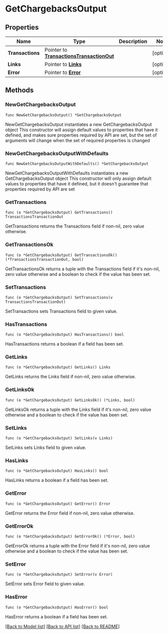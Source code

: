 # GetChargebacksOutput

## Properties

Name | Type | Description | Notes
------------ | ------------- | ------------- | -------------
**Transactions** | Pointer to [**TransactionsTransactionOut**](TransactionsTransactionOut.md) |  | [optional] 
**Links** | Pointer to [**Links**](Links.md) |  | [optional] 
**Error** | Pointer to [**Error**](Error.md) |  | [optional] 

## Methods

### NewGetChargebacksOutput

`func NewGetChargebacksOutput() *GetChargebacksOutput`

NewGetChargebacksOutput instantiates a new GetChargebacksOutput object
This constructor will assign default values to properties that have it defined,
and makes sure properties required by API are set, but the set of arguments
will change when the set of required properties is changed

### NewGetChargebacksOutputWithDefaults

`func NewGetChargebacksOutputWithDefaults() *GetChargebacksOutput`

NewGetChargebacksOutputWithDefaults instantiates a new GetChargebacksOutput object
This constructor will only assign default values to properties that have it defined,
but it doesn't guarantee that properties required by API are set

### GetTransactions

`func (o *GetChargebacksOutput) GetTransactions() TransactionsTransactionOut`

GetTransactions returns the Transactions field if non-nil, zero value otherwise.

### GetTransactionsOk

`func (o *GetChargebacksOutput) GetTransactionsOk() (*TransactionsTransactionOut, bool)`

GetTransactionsOk returns a tuple with the Transactions field if it's non-nil, zero value otherwise
and a boolean to check if the value has been set.

### SetTransactions

`func (o *GetChargebacksOutput) SetTransactions(v TransactionsTransactionOut)`

SetTransactions sets Transactions field to given value.

### HasTransactions

`func (o *GetChargebacksOutput) HasTransactions() bool`

HasTransactions returns a boolean if a field has been set.

### GetLinks

`func (o *GetChargebacksOutput) GetLinks() Links`

GetLinks returns the Links field if non-nil, zero value otherwise.

### GetLinksOk

`func (o *GetChargebacksOutput) GetLinksOk() (*Links, bool)`

GetLinksOk returns a tuple with the Links field if it's non-nil, zero value otherwise
and a boolean to check if the value has been set.

### SetLinks

`func (o *GetChargebacksOutput) SetLinks(v Links)`

SetLinks sets Links field to given value.

### HasLinks

`func (o *GetChargebacksOutput) HasLinks() bool`

HasLinks returns a boolean if a field has been set.

### GetError

`func (o *GetChargebacksOutput) GetError() Error`

GetError returns the Error field if non-nil, zero value otherwise.

### GetErrorOk

`func (o *GetChargebacksOutput) GetErrorOk() (*Error, bool)`

GetErrorOk returns a tuple with the Error field if it's non-nil, zero value otherwise
and a boolean to check if the value has been set.

### SetError

`func (o *GetChargebacksOutput) SetError(v Error)`

SetError sets Error field to given value.

### HasError

`func (o *GetChargebacksOutput) HasError() bool`

HasError returns a boolean if a field has been set.


[[Back to Model list]](../README.md#documentation-for-models) [[Back to API list]](../README.md#documentation-for-api-endpoints) [[Back to README]](../README.md)


